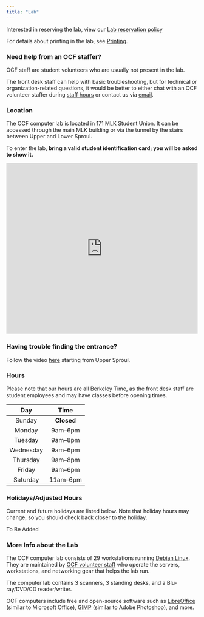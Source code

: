 ```yaml
---
title: "Lab"
---
```


Interested in reserving the lab, view our [Lab reservation policy](lab-reservation-policy/)

For details about printing in the lab, see [Printing](printing/).

### Need help from an OCF staffer?

OCF staff are student volunteers who are usually not present in the lab.

The front desk staff can help with basic troubleshooting, but for technical or organization-related questions, it would be better to either chat with an OCF volunteer staffer during [staff hours](/staff-hours) or contact us via [email](/docs/internal/contact).

### Location

The OCF computer lab is located in 171 MLK Student Union. It can be accessed through the main MLK building or via the tunnel by the stairs between Upper and Lower Sproul.

To enter the lab, **bring a valid student identification card; you will be asked to show it.**

<iframe src="https://www.google.com/maps/embed?pb=!1m18!1m12!1m3!1d3149.611290506271!2d-122.26173268482958!3d37.86938467974231!2m3!1f0!2f0!3f0!3m2!1i1024!2i768!4f13.1!3m3!1m2!1s0x80857c2587cd775d%3A0x379e14d14aeb3cd8!2sOpen%20Computing%20Facility!5e0!3m2!1sen!2sus!4v1634360393539!5m2!1sen!2sus" width="100%" height="450" style="border:0;" allowfullscreen="" loading="lazy"></iframe>

### Having trouble finding the entrance?

Follow the video [here](https://fat.gfycat.com/DefiniteEquatorialAtlanticblackgoby.webm) starting from Upper Sproul.

### Hours

Please note that our hours are all Berkeley Time, as the front desk staff are student employees and may have classes before opening times.

|    Day    |    Time    |
| :-------: | :--------: |
|  Sunday   | **Closed** |
|  Monday   |  9am–6pm   |
|  Tuesday  |  9am–8pm   |
| Wednesday |  9am–6pm   |
| Thursday  |  9am–8pm   |
|  Friday   |  9am–6pm   |
| Saturday  |  11am–6pm  |

### Holidays/Adjusted Hours

Current and future holidays are listed below. Note that holiday hours may change, so you should check back closer to the holiday.

To Be Added

### More Info about the Lab

The OCF computer lab consists of 29 workstations running [Debian Linux](https://www.debian.org/). They are maintained by [OCF volunteer staff](/about/staff/) who operate the servers, workstations, and networking gear that helps the lab run.

The computer lab contains 3 scanners, 3 standing desks, and a Blu-ray/DVD/CD reader/writer.

OCF computers include free and open-source software such as [LibreOffice](https://www.libreoffice.org/) (similar to Microsoft Office), [GIMP](https://www.gimp.org/) (similar to Adobe Photoshop), and more.
